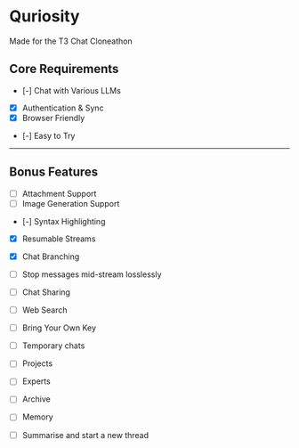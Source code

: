 # Quriosity

Made for the T3 Chat Cloneathon

## Core Requirements

- [-] Chat with Various LLMs
- [x] Authentication & Sync
- [x] Browser Friendly
- [-] Easy to Try

---

## Bonus Features

- [ ] Attachment Support
- [ ] Image Generation Support
- [-] Syntax Highlighting
- [x] Resumable Streams
- [x] Chat Branching
- [ ] Stop messages mid-stream losslessly
- [ ] Chat Sharing
- [ ] Web Search
- [ ] Bring Your Own Key

- [ ] Temporary chats
- [ ] Projects
- [ ] Experts
- [ ] Archive
- [ ] Memory
- [ ] Summarise and start a new thread
